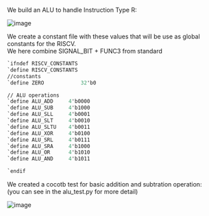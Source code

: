 We build an ALU to handle Instruction Type R:

![image](https://github.com/user-attachments/assets/7f05de93-45ab-4183-aac7-69f416766985)


We create a constant file with these values that will be use as global constants for the RISCV. \
We here combine SIGNAL_BIT + FUNC3 from standard

```tcl
`ifndef RISCV_CONSTANTS
`define RISCV_CONSTANTS
//constants
`define ZERO            32'b0

// ALU operations
`define ALU_ADD     4'b0000
`define ALU_SUB     4'b1000
`define ALU_SLL     4'b0001
`define ALU_SLT     4'b0010
`define ALU_SLTU    4'b0011
`define ALU_XOR     4'b0100
`define ALU_SRL     4'b0111
`define ALU_SRA     4'b1000
`define ALU_OR      4'b1010
`define ALU_AND     4'b1011

`endif                        
```

We created a cocotb test for basic addition and subtration operation: \
(you can see in the alu_test.py for more detail) 

![image](https://github.com/user-attachments/assets/a7f80950-243a-4838-81f5-d041a6c82ed9)



